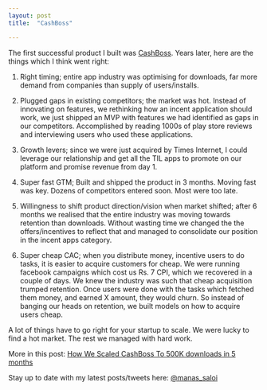 ```yaml
---
layout: post
title:  "CashBoss"

---
```


The first successful product I built was [CashBoss](https://play.google.com/store/apps/details?id=in.coupondunia.cashboss&hl=en_IN). Years later, here are the things which I think went right:

1. Right timing; entire app industry was optimising for downloads, far more demand from companies than supply of users/installs.

2. Plugged gaps in existing competitors; the market was hot. Instead of innovating on features, we rethinking how an incent application should work, we just shipped an MVP with features we had identified as gaps in our competitors. Accomplished by reading 1000s of play store reviews and interviewing users who used these applications.

3. Growth levers; since we were just acquired by Times Internet, I could leverage our relationship and get all the TIL apps to promote on our platform and promise revenue from day 1.

4. Super fast GTM; Built and shipped the product in 3 months. Moving fast was key. Dozens of competitors entered soon. Most were too late.

5. Willingness to shift product direction/vision when market shifted; after 6 months we realised that the entire industry was moving towards retention than downloads. Without wasting time we changed the the offers/incentives to reflect that and managed to consolidate our position in the incent apps category.

6. Super cheap CAC; when you distribute money, incentive users to do tasks, it is easier to acquire customers for cheap. We were running facebook campaigns which cost us Rs. 7 CPI, which we recovered in a couple of days. We knew the industry was such that cheap acquisition trumped retention. Once users were done with the tasks which fetched them money, and earned X amount, they would churn. So instead of banging our heads on retention, we built models on how to acquire users cheap.

A lot of things have to go right for your startup to scale. We were lucky to find a hot market. The rest we managed with hard work.

More in this post: [How We Scaled CashBoss To 500K downloads in 5 months](https://linkedin.com/pulse/how-we-scaled-cashboss-500k-downloads-5-months-manas-j-saloi/)

Stay up to date with my latest posts/tweets here: [@manas_saloi](http://twitter.com/manas_saloi)
